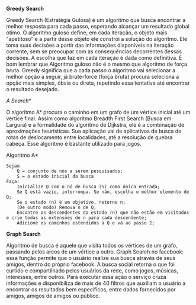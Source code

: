 **Greedy Search**

Greedy Search (Estratégia Gulosa) é um algoritmo que busca encontrar a melhor resposta para cada passo, esperando alcançar um resultado global ótimo. O algoritmo guloso define, em cada iteração, o objeto mais “apetitoso” e a partir desse objeto ele constrói a solução do algoritmo. Ele toma suas decisões a partir das informações disponíveis na iteração corrente, sem se preocupar com as consequências decorrentes dessas decisões. A escolha que faz em cada iteração é dada como definitiva.
É bom lembrar que Algoritmo guloso não é o mesmo que algoritmo de força bruta. Greedy significa que a cada passo o algoritmo vai selecionar a melhor opção a seguir, já brute-force (força bruta) procura seleciona a opção mais simples, óbvia ou direta, repetindo essa tentativa até encontrar o resultado desejado.

**A* Search**

O algoritmo A* procura o caminho em um grafo de um vértice inicial até um vértice final. Assim como algoritmo Breadth First Search (Busca em Largura) e a formalidade do algoritmo de Dijkstra, ele é a combinação de aproximações heurísticas.
Sua aplicação vai de aplicativos de busca de rotas de deslocamento entre localidades, até a resolução de quebra cabeça. Esse algoritmo é bastante utilizado para jogos.

Algoritmo A*
    
    Sejam
        Q = conjunto de nós a serem pesquisados;
        S = o estado inicial da busca
    Faça:
        Inicialize Q com o nó de busca (S) como única entrada;
        Se Q está vazio, interrompa. Se não, escolha o melhor elemento de Q;
        Se o estado (n) é um objetivo, retorne n;
        (De outro modo) Remova n de Q;
        Encontre os descendentes do estado (n) que não estão em visitados e crie todas as extensões de n para cada descendente;
        Adicione os caminhos estendidos a Q e vá ao passo 2;
    
**Graph Search**

Algoritmo de busca é aquele que visita todos os vértices de um grafo, passando pelos arcos de um vértice a outro. 
Graph Search no facebook: essa função permite que o usuário realize sua busca através de seus amigos, dentro do próprio facebook. A busca social retorna o que foi curtido e compartilhado pelos usuários da rede, como jogos, músicas, interesses, entre outros. Para executar essa ação o serviço cruza informações e disponibiliza de mais de 40 filtros que auxiliam o usuário a encontrar os resultados bem específicos, entre dados fornecidos por amigos, amigos de amigos ou público.

